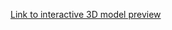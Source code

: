 [Link to interactive 3D model preview](https://app.spline.design/community/file/4f655f28-4576-49db-92f3-c8cd960da4a1)
